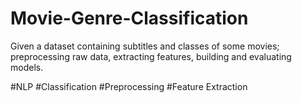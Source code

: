 # Movie-Genre-Classification
Given a dataset containing subtitles and classes of some movies; preprocessing raw data, extracting features, building and evaluating models. 

#NLP 
#Classification
#Preprocessing
#Feature Extraction
